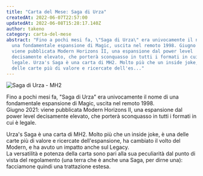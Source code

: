 ```yaml
---
title: "Carta del Mese: Saga di Urza"
createdAt: 2022-06-07T22:57:00
updatedAt: 2022-06-08T15:28:17.140Z
author: takeno
category: carta-del-mese
abstract: "Fino a pochi mesi fa, \"Saga di Urza\" era univocamente il nome di
  una fondamentale espansione di Magic, uscita nel remoto 1998. Giugno 2021:
  viene pubblicata Modern Horizons II, una espansione dal power level
  decisamente elevato, che porterà sconquasso in tutti i formati in cui è
  legale. Urza's Saga è una carta di MH2. Molto più che un inside joke, è una
  delle carte più di valore e ricercate dell'es..."
---
```

![Saga di Urza - MH2](/uploads/mh2-259-urza-s-saga.jpg "Saga di Urza - MH2")

Fino a pochi mesi fa, "Saga di Urza" era univocamente il nome di una fondamentale espansione di Magic, uscita nel remoto 1998.<br />
Giugno 2021: viene pubblicata Modern Horizons II, una espansione dal power level decisamente elevato, che porterà sconquasso in tutti i formati in cui è legale.

<Card>Urza's Saga</Card> è una carta di MH2. Molto più che un inside joke, è una delle carte più di valore e ricercate dell'espansione, ha cambiato il volto del Modern, e ha avuto un impatto anche sul Legacy.<br />
La versatilità e potenza della carta sono pari alla sua peculiarità dal punto di vista del regolamento (una terra che è anche una Saga, per dirne una): facciamone quindi una trattazione estesa.